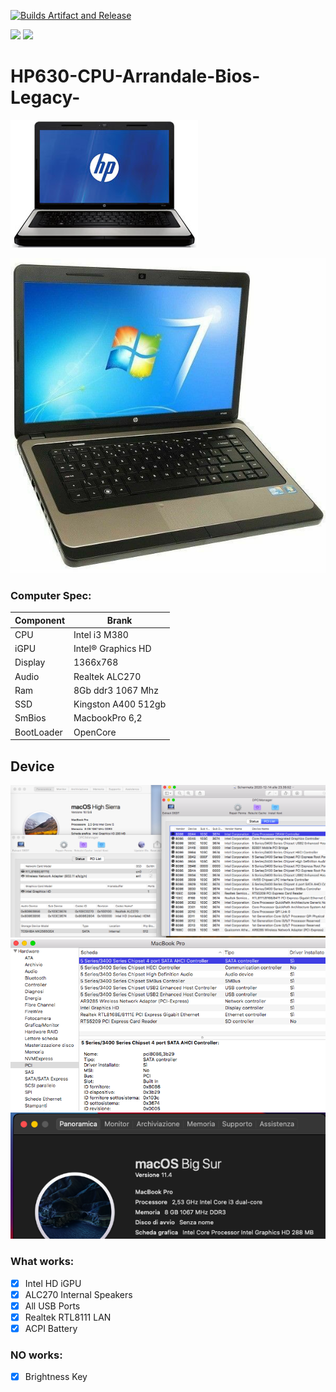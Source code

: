 [![Builds Artifact and Release](https://github.com/Baio1977/Hackintosh_HP630_CPU_Arrandale/actions/workflows/Artifact.yml/badge.svg)](https://github.com/Baio1977/Hackintosh_HP630_CPU_Arrandale/actions/workflows/Artifact.yml)

[![](https://img.shields.io/badge/Reposity-Baio77-informational?style=flat&logo=apple&logoColor=white&color=9debeb)](https://github.com/Baio1977?tab=repositories)
[![](https://img.shields.io/badge/Telegram-HackintoshLifeIT-informational?style=flat&logo=telegram&logoColor=white&color=5fb659)](https://t.me/HackintoshLife_it)

# HP630-CPU-Arrandale-Bios-Legacy-

![HP630](./Screenshot/1.jpg)

![infobigsur](./Screenshot/2.jpg)

### Computer Spec:

| Component        | Brank                              |
| ---------------- | ---------------------------------- |
| CPU              | Intel i3 M380                      |
| iGPU             | Intel® Graphics HD                 |
| Display          | 1366x768                           |
| Audio            | Realtek ALC270                     |
| Ram              | 8Gb ddr3 1067 Mhz                  |
| SSD              | Kingston A400 512gb                |
| SmBios           | MacbookPro 6,2                     |
| BootLoader       | OpenCore                           |

## Device

![infoOS](./Screenshot/3.png)
![infoPCI](./Screenshot/4.png) 
![infoOS](./Screenshot/5.png)

### What works:

- [x] Intel HD iGPU
- [x] ALC270 Internal Speakers
- [x] All USB Ports 
- [x] Realtek RTL8111 LAN
- [x] ACPI Battery

### NO works:

- [x] Brightness Key
